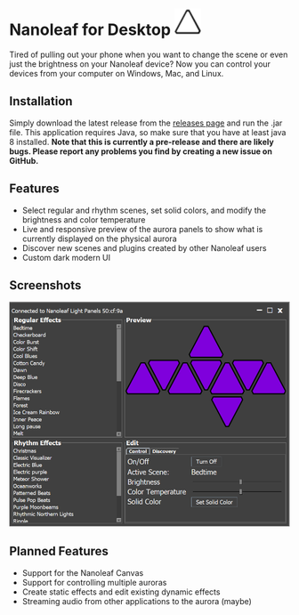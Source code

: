 # Nanoleaf for Desktop <img src = "images/logo.png" width=48></img>
Tired of pulling out your phone when you want to change the scene or even just the brightness on your Nanoleaf device? Now you can control your devices from your computer on Windows, Mac, and Linux.

## Installation
Simply download the latest release from the [releases page](https://github.com/rowak/nanoleaf-desktop/releases) and run the .jar file. This application requires Java, so make sure that you have at least java 8 installed. **Note that this is currently a pre-release and there are likely bugs. Please report any problems you find by creating a new issue on GitHub.**

## Features
- Select regular and rhythm scenes, set solid colors, and modify the brightness and color temperature
- Live and responsive preview of the aurora panels to show what is currently displayed on the physical aurora
- Discover new scenes and plugins created by other Nanoleaf users
- Custom dark modern UI

## Screenshots
![](images/appMain.png)

## Planned Features
- Support for the Nanoleaf Canvas
- Support for controlling multiple auroras
- Create static effects and edit existing dynamic effects
- Streaming audio from other applications to the aurora (maybe)
